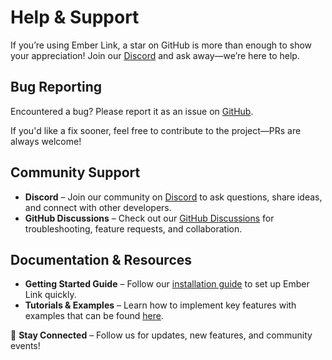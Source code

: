 # **Help & Support**

If you’re using Ember Link, a star on GitHub is more than enough to show your appreciation! Join our [Discord](https://discord.gg/YU2wGQtgE7) and ask away—we’re here to help.

## **Bug Reporting**

Encountered a bug? Please report it as an issue on [GitHub](https://github.com/ElijahJohnson5/Ember-Link/issues).

If you'd like a fix sooner, feel free to contribute to the project—PRs are always welcome!

## **Community Support**

- **Discord** – Join our community on [Discord](https://discord.gg/YU2wGQtgE7) to ask questions, share ideas, and connect with other developers.
- **GitHub Discussions** – Check out our [GitHub Discussions](https://github.com/ElijahJohnson5/Ember-Link/discussions) for troubleshooting, feature requests, and collaboration.

## **Documentation & Resources**

- **Getting Started Guide** – Follow our [installation guide](/getting-started) to set up Ember Link quickly.
- **Tutorials & Examples** – Learn how to implement key features with examples that can be found [here](https://github.com/ElijahJohnson5/Ember-Link/tree/main/examples).

🚀 **Stay Connected** – Follow us for updates, new features, and community events!

